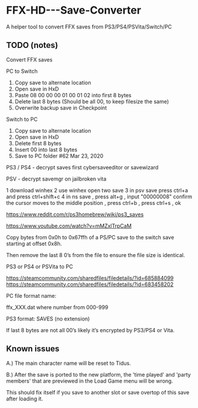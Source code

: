 # FFX-HD---Save-Converter
A helper tool to convert FFX saves from PS3/PS4/PSVita/Switch/PC

## TODO (notes)

Convert FFX saves

PC to Switch
1. Copy save to alternate location
2. Open save in HxD
3. Paste 08 00 00 00 01 00 01 02 into first 8 bytes
4. Delete last 8 bytes (Should be all 00, to keep filesize the same)
5. Overwrite backup save in Checkpoint

Switch to PC
1. Copy save to alternate location
2. Open save in HxD
3. Delete first 8 bytes
4. Insert 00 into last 8 bytes
5. Save to PC folder
#62 Mar 23, 2020


PS3 / PS4 - decrypt saves first cybersaveeditor or savewizard

PSV - decrypt savemgr on jailbroken vita

1 download winhex
2 use winhex open two save
3 in psv save press ctrl+a and press ctrl+shift+c
4 in ns save , press alt+g , input "00000008" confirm the cursor moves to the middle position , press ctrl+b , press ctrl+s , ok


https://www.reddit.com/r/ps3homebrew/wiki/ps3_saves

https://www.youtube.com/watch?v=mMZxlTrpCaM


Copy bytes from 0x0h to 0x67ffh of a PS/PC save to the switch save starting at offset 0x8h.

Then remove the last 8 0’s from the file to ensure the file size is identical.


PS3 or PS4 or PSVita to PC

https://steamcommunity.com/sharedfiles/filedetails/?id=685884099
https://steamcommunity.com/sharedfiles/filedetails/?id=683458202

PC file format name:

ffx_XXX.dat where number from 000-999

PS3 format: SAVES (no extension)

If last 8 bytes are not all 00’s likely it’s encrypted by PS3/PS4 or Vita.

## Known issues

A.) The main character name will be reset to Tidus.

B.) After the save is ported to the new platform, the 'time played' and 'party members' that are previewed in the Load Game menu will be wrong.

This should fix itself if you save to another slot or save overtop of this save after loading it.

